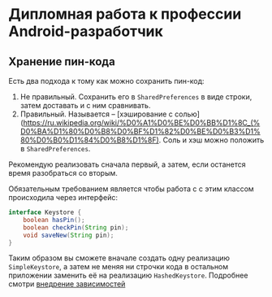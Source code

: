 # Дипломная работа к профессии Android-разработчик

## Хранение пин-кода

Есть два подхода к тому как можно сохранить пин-код:

1. Не правильный. Сохранить его в `SharedPreferences` в виде строки, затем доставать и с ним сравнивать.
2. Правильный. Называется – [хэширование с солью](https://ru.wikipedia.org/wiki/%D0%A1%D0%BE%D0%BB%D1%8C_(%D0%BA%D1%80%D0%B8%D0%BF%D1%82%D0%BE%D0%B3%D1%80%D0%B0%D1%84%D0%B8%D1%8F). Соль и хэш можно положить в `SharedPreferences`.

Рекомендую реализовать сначала первый, а затем, если останется время разобраться со вторым. 

Обязательным требованием является чтобы работа с с этим классом происходила через интерфейс:
```java
interface Keystore {
    boolean hasPin();
    boolean checkPin(String pin);
    void saveNew(String pin);
}
```
Таким образом вы сможете вначале создать одну реализацию `SimpleKeystore`, а затем не меняя ни строчки кода в остальном  приложении заменить её на реализацию `HashedKeystore`. Подробнее смотри [внедрение зависимостей](app.md)
